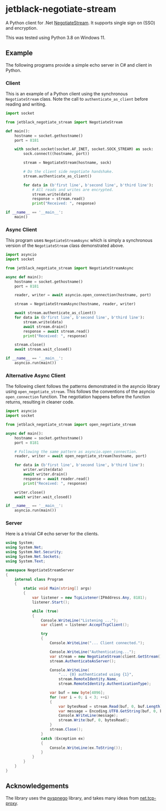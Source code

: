 # jetblack-negotiate-stream

A Python client for .Net [NegotiateStream](https://learn.microsoft.com/en-us/dotnet/api/system.net.security.negotiatestream).
It supports single sign on (SSO) and encryption.

This was tested using Python 3.8 on Windows 11.

## Example

The following programs provide a simple echo server in C# and client in Python.

### Client

This is an example of a Python client using the synchronous `NegotiateStream` class. Note the call to `authenticate_as_client` before reading and writing.

```python
import socket

from jetblack_negotiate_stream import NegotiateStream

def main():
    hostname = socket.gethostname()
    port = 8181

    with socket.socket(socket.AF_INET, socket.SOCK_STREAM) as sock:
        sock.connect((hostname, port))

        stream = NegotiateStream(hostname, sock)

        # Do the client side negotiate handshake.
        stream.authenticate_as_client()

        for data in (b'first line', b'second line', b'third line'):
            # All reads and writes are encrypted.
            stream.write(data)
            response = stream.read()
            print("Received: ", response)

if __name__ == '__main__':
    main()
```

### Async Client

This program uses `NegotiateStreamAsync` which is simply a synchronous version of the `NegotiateStream` class demonstrated above.

```python
import asyncio
import socket

from jetblack_negotiate_stream import NegotiateStreamAsync

async def main():
    hostname = socket.gethostname()
    port = 8181

    reader, writer = await asyncio.open_connection(hostname, port)

    stream = NegotiateStreamAsync(hostname, reader, writer)

    await stream.authenticate_as_client()
    for data in (b'first line', b'second line', b'third line'):
        stream.write(data)
        await stream.drain()
        response = await stream.read()
        print("Received: ", response)

    stream.close()
    await stream.wait_closed()

if __name__ == '__main__':
    asyncio.run(main())
```

### Alternative Async Client

The following client follows the patterns demonstrated in the asyncio library using `open_negotiate_stream`. This follows
the conventions of the asyncio `open_connection` function. The negotiation happens before the function returns, resulting in cleaner code. 

```python
import asyncio
import socket

from jetblack_negotiate_stream import open_negotiate_stream

async def main():
    hostname = socket.gethostname()
    port = 8181

    # Following the same pattern as asyncio.open_connection.
    reader, writer = await open_negotiate_stream(hostname, port)

    for data in (b'first line', b'second line', b'third line'):
        writer.write(data)
        await writer.drain()
        response = await reader.read()
        print("Received: ", response)

    writer.close()
    await writer.wait_closed()

if __name__ == '__main__':
    asyncio.run(main())
```

### Server

Here is a trivial C# echo server for the clients.

```csharp
using System;
using System.Net;
using System.Net.Security;
using System.Net.Sockets;
using System.Text;

namespace NegotiateStreamServer
{
    internal class Program
    {
        static void Main(string[] args)
        {
            var listener = new TcpListener(IPAddress.Any, 8181);
            listener.Start();

            while (true)
            {
                Console.WriteLine("Listening ...");
                var client = listener.AcceptTcpClient();

                try
                {
                    Console.WriteLine("... Client connected.");

                    Console.WriteLine("Authenticating...");
                    var stream = new NegotiateStream(client.GetStream(), false);
                    stream.AuthenticateAsServer();

                    Console.WriteLine(
                        "... {0} authenticated using {1}",
                        stream.RemoteIdentity.Name,
                        stream.RemoteIdentity.AuthenticationType);

                    var buf = new byte[4096];
                    for (var i = 0; i < 3; ++i)
                    {
                        var bytesRead = stream.Read(buf, 0, buf.Length);
                        var message = Encoding.UTF8.GetString(buf, 0, bytesRead);
                        Console.WriteLine(message);
                        stream.Write(buf, 0, bytesRead);
                    }
                    stream.Close();
                }
                catch (Exception ex)
                {
                    Console.WriteLine(ex.ToString());
                }
            }
        }
    }
}
```

## Acknowledgements

The library uses the [pyspnego](https://github.com/jborean93/pyspnego) library,
and takes many ideas from [net.tcp-proxy](https://github.com/ernw/net.tcp-proxy).
